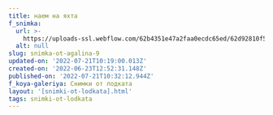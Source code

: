 ```yaml
---
title: наем на яхта
f_snimka:
  url: >-
    https://uploads-ssl.webflow.com/62b4351e47a2faa0ecdc65ed/62d92810f5301968b9e9b31e_62b4620ce51b4b293314d8c1_IMG-22e86d65138cf997b632032c395e14f3-V.jpg
  alt: null
slug: snimka-ot-agalina-9
updated-on: '2022-07-21T10:19:00.013Z'
created-on: '2022-06-23T12:52:31.148Z'
published-on: '2022-07-21T10:32:12.944Z'
f_koya-galeriya: Снимки от лодката
layout: '[snimki-ot-lodkata].html'
tags: snimki-ot-lodkata
---
```



